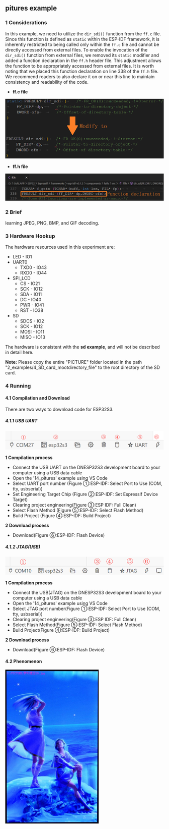 ## pitures example

### 1 Considerations

In this example, we need to utilize the `dir_sdi()` function from the `ff.c` file. Since this function is defined as `static` within the ESP-IDF framework, it is inherently restricted to being called only within the `ff.c` file and cannot be directly accessed from external files. To enable the invocation of the `dir_sdi()` function from external files, we removed its `static` modifier and added a function declaration in the `ff.h` header file. This adjustment allows the function to be appropriately accessed from external files. It is worth noting that we placed this function declaration on line 338 of the `ff.h` file. We recommend readers to also declare it on or near this line to maintain consistency and readability of the code.

- **ff.c file**

![](../../../../1_docs/3_figures/examples/chinese_display/modify_to.png)

- **ff.h file**

![](../../../../1_docs/3_figures/examples/chinese_display/function_declaration.png)

### 2 Brief

learning JPEG, PNG, BMP, and GIF decoding.

### 3 Hardware Hookup

The hardware resources used in this experiment are:

- LED - IO1
- UART0
  - TXD0 - IO43
  - RXD0 - IO44
- SPI_LCD
  - CS - IO21
  - SCK - IO12
  - SDA - IO11
  - DC - IO40
  - PWR - IO41
  - RST - IO38
- SD
  - SDCS - IO2
  - SCK - IO12
  - MOSI - IO11
  - MISO - IO13

The hardware is consistent with the **sd example**, and will not be described in detail here.

**Note:** Please copy the entire "PICTURE" folder located in the path "2_examples/4_SD_card_mootdirectory_file" to the root directory of the SD card.

### 4 Running

#### 4.1 Compilation and Download

There are two ways to download code for ESP32S3.

##### 4.1.1 USB UART

![](../../../../1_docs/3_figures/examples/led/compilation(UART).png)

**1 Compilation process**

- Connect the USB UART on the DNESP32S3 development board to your computer using a USB data cable
- Open the '14_pitures' example using VS Code
- Select UART port number (Figure ①:ESP-IDF: Select Port to Use (COM, tty, usbserial))
- Set Engineering Target Chip (Figure ②:ESP-IDF: Set Espressif Device Target)
- Clearing project engineering(Figure ③:ESP IDF: Full Clean)
- Select Flash Method (Figure ⑤:ESP-IDF: Select Flash Method)
- Build Project (Figure ④:ESP-IDF: Build Project)

**2 Download process**

- Download(Figure ⑥:ESP-IDF: Flash Device)

##### 4.1.2 JTAG(USB)

![](../../../../1_docs/3_figures/examples/led/compilation(JTAG).png)

**1 Compilation process**

- Connect the USB(JTAG) on the DNESP32S3 development board to your computer using a USB data cable
- Open the '14_pitures' example using VS Code
- Select JTAG port number(Figure ①:ESP-IDF: Select Port to Use (COM, tty, usbserial))
- Clearing project engineering(Figure ③:ESP IDF: Full Clean)
- Select Flash Method(Figure ⑤:ESP-IDF: Select Flash Method)
- Build Project(Figure ④:ESP-IDF: Build Project)

**2 Download process**

- Download(Figure ⑥:ESP-IDF: Flash Device)

#### 4.2 Phenomenon

![](../../../../1_docs/3_figures/examples/pitcures/spilcd_phenomenon_idf.png)